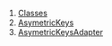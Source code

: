 

1. [Classes](models_asymetric_keys_asymetric_keys/models_asymetric_keys_asymetric_keys-library.html#classes)
2. [AsymetricKeys](models_asymetric_keys_asymetric_keys/AsymetricKeys-class.html)
3. [AsymetricKeysAdapter](models_asymetric_keys_asymetric_keys/AsymetricKeysAdapter-class.html)
